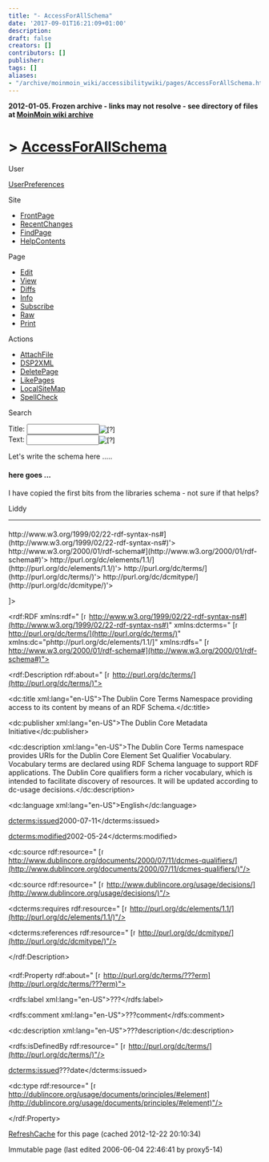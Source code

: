 ```yaml
---
title: "- AccessForAllSchema"
date: '2017-09-01T16:21:09+01:00'
description: 
draft: false
creators: []
contributors: []
publisher: 
tags: []
aliases:
- "/archive/moinmoin_wiki/accessibilitywiki/pages/AccessForAllSchema.html"
---
```


**2012-01-05. Frozen archive - links may not resolve - see directory of files at [MoinMoin wiki archive](/moinmoin-wiki-archive/)**

# > [AccessForAllSchema](http://dublincore.org/accessibilitywiki/AccessForAllSchema?action=fullsearch&value=AccessForAllSchema&literal=1&case=1&context=40 "Click here to do a full-text search for this title")

User

 [UserPreferences](http://dublincore.org/accessibilitywiki/UserPreferences)
  

Site

- [FrontPage](http://dublincore.org/accessibilitywiki/FrontPage)
- [RecentChanges](http://dublincore.org/accessibilitywiki/RecentChanges)
- [FindPage](http://dublincore.org/accessibilitywiki/FindPage)
- [HelpContents](http://dublincore.org/accessibilitywiki/HelpContents)

Page

- [Edit](http://dublincore.org/accessibilitywiki/AccessForAllSchema?action=edit "Edit")
- [View](http://dublincore.org/accessibilitywiki/AccessForAllSchema "View")
- [Diffs](http://dublincore.org/accessibilitywiki/AccessForAllSchema?action=diff "Diffs")
- [Info](http://dublincore.org/accessibilitywiki/AccessForAllSchema?action=info "Info")
- [Subscribe](http://dublincore.org/accessibilitywiki/AccessForAllSchema?action=subscribe "Subscribe")
- [Raw](http://dublincore.org/accessibilitywiki/AccessForAllSchema?action=raw "Raw")
- [Print](http://dublincore.org/accessibilitywiki/AccessForAllSchema?action=print "Print")

Actions

- [AttachFile](http://dublincore.org/accessibilitywiki/AccessForAllSchema?action=AttachFile)
- [DSP2XML](http://dublincore.org/accessibilitywiki/AccessForAllSchema?action=DSP2XML)
- [DeletePage](http://dublincore.org/accessibilitywiki/AccessForAllSchema?action=DeletePage)
- [LikePages](http://dublincore.org/accessibilitywiki/AccessForAllSchema?action=LikePages)
- [LocalSiteMap](http://dublincore.org/accessibilitywiki/AccessForAllSchema?action=LocalSiteMap)
- [SpellCheck](http://dublincore.org/accessibilitywiki/AccessForAllSchema?action=SpellCheck)

Search

<form method="POST" action="/accessibilitywiki/AccessForAllSchema">
<p>
<input name="action" value="inlinesearch" type="hidden">
<input name="context" value="40" type="hidden">
Title: <input name="text_title" size="15" maxlength="50" type="text"><input src="AccessForAllSchema_files/moin-search.png" name="button_title" alt="[?]" type="image"><br>Text: <input name="text_full" size="15" maxlength="50" type="text"><input src="AccessForAllSchema_files/moin-search.png" name="button_full" alt="[?]" type="image">
</p>
</form>

Let's write the schema here ..... 
#### here goes ...
I have copied the first bits from the libraries schema - not sure if that helps? 

Liddy

* * *

#### <!-- header stuff - not relevant yet ... -->

<?xml version="1.0" encoding="UTF-8"?>

<!DOCTYPE rdf:RDF

[

<!ENTITY rdfns ' [<img src="AccessForAllSchema_files/moin-www.png" alt="[WWW]" height="11" width="11">http://www.w3.org/1999/02/22-rdf-syntax-ns#](http://www.w3.org/1999/02/22-rdf-syntax-ns#)'>

<!ENTITY rdfsns ' [<img src="AccessForAllSchema_files/moin-www.png" alt="[WWW]" height="11" width="11">http://www.w3.org/2000/01/rdf-schema#](http://www.w3.org/2000/01/rdf-schema#)'>

<!ENTITY dcns ' [<img src="AccessForAllSchema_files/moin-www.png" alt="[WWW]" height="11" width="11">http://purl.org/dc/elements/1.1/](http://purl.org/dc/elements/1.1/)'>

<!ENTITY dctermsns ' [<img src="AccessForAllSchema_files/moin-www.png" alt="[WWW]" height="11" width="11">http://purl.org/dc/terms/](http://purl.org/dc/terms/)'>

<!ENTITY dctypens ' [<img src="AccessForAllSchema_files/moin-www.png" alt="[WWW]" height="11" width="11">http://purl.org/dc/dcmitype/](http://purl.org/dc/dcmitype/)'>

]>

<rdf:RDF xmlns:rdf=" [<img src="AccessForAllSchema_files/moin-www.png" alt="[WWW]" height="11" width="11">http://www.w3.org/1999/02/22-rdf-syntax-ns#](http://www.w3.org/1999/02/22-rdf-syntax-ns#)" xmlns:dcterms=" [<img src="AccessForAllSchema_files/moin-www.png" alt="[WWW]" height="11" width="11">http://purl.org/dc/terms/](http://purl.org/dc/terms/)" xmlns:dc="phttp://purl.org/dc/elements/1.1/]" xmlns:rdfs=" [<img src="AccessForAllSchema_files/moin-www.png" alt="[WWW]" height="11" width="11">http://www.w3.org/2000/01/rdf-schema#](http://www.w3.org/2000/01/rdf-schema#)">

<rdf:Description rdf:about=" [<img src="AccessForAllSchema_files/moin-www.png" alt="[WWW]" height="11" width="11">http://purl.org/dc/terms/](http://purl.org/dc/terms/)">

<dc:title xml:lang="en-US">The Dublin Core Terms Namespace providing access to its content by means of an RDF Schema.</dc:title>

<dc:publisher xml:lang="en-US">The Dublin Core Metadata Initiative</dc:publisher>

<dc:description xml:lang="en-US">The Dublin Core Terms namespace provides URIs for the Dublin Core Element Set Qualifier Vocabulary. Vocabulary terms are declared using RDF Schema language to support RDF applications. The Dublin Core qualifiers form a richer vocabulary, which is intended to facilitate discovery of resources. It will be updated according to dc-usage decisions.</dc:description>

<dc:language xml:lang="en-US">English</dc:language>

<dcterms:issued>2000-07-11</dcterms:issued>

<dcterms:modified>2002-05-24</dcterms:modified>

<dc:source rdf:resource=" [<img src="AccessForAllSchema_files/moin-www.png" alt="[WWW]" height="11" width="11">http://www.dublincore.org/documents/2000/07/11/dcmes-qualifiers/](http://www.dublincore.org/documents/2000/07/11/dcmes-qualifiers/)"/>

<dc:source rdf:resource=" [<img src="AccessForAllSchema_files/moin-www.png" alt="[WWW]" height="11" width="11">http://www.dublincore.org/usage/decisions/](http://www.dublincore.org/usage/decisions/)"/>

<dcterms:requires rdf:resource=" [<img src="AccessForAllSchema_files/moin-www.png" alt="[WWW]" height="11" width="11">http://purl.org/dc/elements/1.1/](http://purl.org/dc/elements/1.1/)"/>

<dcterms:references rdf:resource=" [<img src="AccessForAllSchema_files/moin-www.png" alt="[WWW]" height="11" width="11">http://purl.org/dc/dcmitype/](http://purl.org/dc/dcmitype/)"/>

</rdf:Description>

#### <!-- set of info about new properties to be repeated for each new property -->

<rdf:Property rdf:about=" [<img src="AccessForAllSchema_files/moin-www.png" alt="[WWW]" height="11" width="11">http://purl.org/dc/terms/???erm](http://purl.org/dc/terms/???erm)">

<rdfs:label xml:lang="en-US">???</rdfs:label>

<rdfs:comment xml:lang="en-US">???comment</rdfs:comment>

<dc:description xml:lang="en-US">???description</dc:description>

<rdfs:isDefinedBy rdf:resource=" [<img src="AccessForAllSchema_files/moin-www.png" alt="[WWW]" height="11" width="11">http://purl.org/dc/terms/](http://purl.org/dc/terms/)"/>

<dcterms:issued>???date</dcterms:issued>

<dc:type rdf:resource=" [<img src="AccessForAllSchema_files/moin-www.png" alt="[WWW]" height="11" width="11">http://dublincore.org/usage/documents/principles/#element](http://dublincore.org/usage/documents/principles/#element)"/>

</rdf:Property>

 [RefreshCache](http://dublincore.org/accessibilitywiki/AccessForAllSchema?action=refresh&arena=Page.py&key=AccessForAllSchema.text_html) for this page (cached 2012-12-22 20:10:34)  

Immutable page (last edited 2006-06-04 22:46:41 by proxy5-14)

